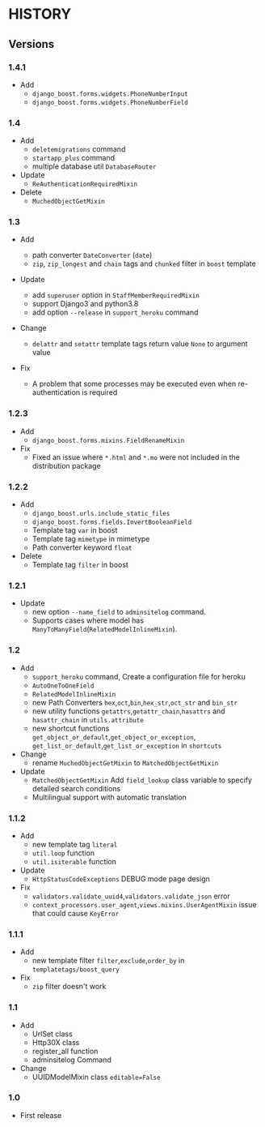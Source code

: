 # HISTORY  

## Versions  

### 1.4.1  

- Add
  - `django_boost.forms.widgets.PhoneNumberInput`
  - `django_boost.forms.widgets.PhoneNumberField`

### 1.4  

- Add
  - `deletemigrations` command
  - `startapp_plus` command
  - multiple database util `DatabaseRouter`
- Update
  - `ReAuthenticationRequiredMixin`
- Delete
  - `MuchedObjectGetMixin`

### 1.3  

- Add
  - path converter `DateConverter` (`date`)
  - `zip`, `zip_longest` and `chain` tags and `chunked` filter in `boost` template

- Update  
  - add `superuser` option in `StaffMemberRequiredMixin`  
  - support Django3 and python3.8
  - add option `--release` in `support_heroku` command

- Change  
  - `delattr` and `setattr` template tags return value `None` to argument value

- Fix  
  - A problem that some processes may be executed even when re-authentication is required

### 1.2.3  

- Add  
  - `django_boost.forms.mixins.FieldRenameMixin`  
- Fix  
  - Fixed an issue where `*.html` and `*.mo` were not included in the distribution package

### 1.2.2  

- Add  
  - `django_boost.urls.include_static_files`  
  - `django_boost.forms.fields.InvertBooleanField`  
  - Template tag `var` in boost  
  - Template tag `mimetype` in mimetype  
  - Path converter keyword `float`  
- Delete  
  - Template tag `filter` in boost

### 1.2.1  

- Update  
  - new option `--name_field` to `adminsitelog` command.  
  - Supports cases where model has `ManyToManyField`(`RelatedModelInlineMixin`).  

### 1.2  

- Add  
  - `support_heroku` command, Create a configuration file for heroku  
  - `AutoOneToOneField`  
  - `RelatedModelInlineMixin`  
  - new Path Converters `hex`,`oct`,`bin`,`hex_str`,`oct_str` and `bin_str`  
  - new utility functions `getattrs`,`getattr_chain`,`hasattrs` and `hasattr_chain` in `utils.attribute`  
  - new shortcut functions `get_object_or_default`,`get_object_or_exception`, `get_list_or_default`,`get_list_or_exception` in `shortcuts`  
- Change  
  - rename `MuchedObjectGetMixin` to `MatchedObjectGetMixin`  
- Update  
  - `MatchedObjectGetMixin` Add `field_lookup` class variable to specify detailed search conditions  
  - Multilingual support with automatic translation  

### 1.1.2  

- Add  
  - new template tag `literal`  
  - `util.loop` function  
  - `util.isiterable` function  
- Update  
  - `HttpStatusCodeExceptions` DEBUG mode page design  
- Fix  
  - `validators.validate_uuid4`,`validators.validate_json` error  
  - `context_processors.user_agent`,`views.mixins.UserAgentMixin` issue that could cause `KeyError`  

### 1.1.1  

- Add  
  - new template filter `filter`,`exclude`,`order_by` in `templatetags/boost_query`
- Fix  
  - `zip` filter doesn't work

### 1.1  

- Add  
  - UrlSet class  
  - Http30X class  
  - register_all function  
  - adminsitelog Command  
- Change  
  - UUIDModelMixin class `editable=False`  

### 1.0  

- First release  
